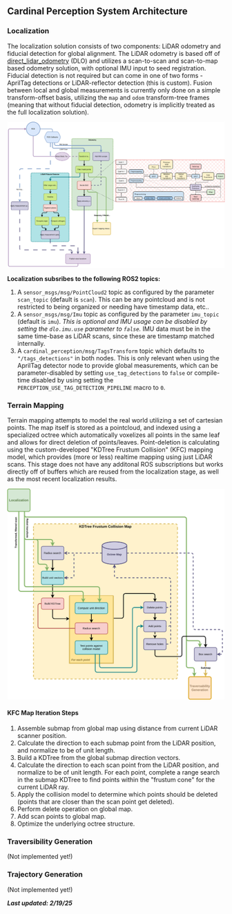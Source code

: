 ## Cardinal Perception System Architecture
### Localization
The localization solution consists of two components: LiDAR odometry and fiducial detection for global alignment. The LiDAR odometry is based off of [direct_lidar_odometry](https://github.com/vectr-ucla/direct_lidar_odometry) (DLO) and utilizes a scan-to-scan and scan-to-map based odometry solution, with optional IMU input to seed registration. Fiducial detection is not required but can come in one of two forms - AprilTag detections or LiDAR-reflector detection (this is custom). Fusion between local and global measurements is currently only done on a simple transform-offset basis, utilizing the `map` and `odom` transform-tree frames (meaning that without fiducial detection, odometry is implicitly treated as the full localization solution).

![localization overview](localization-v050.svg)

**Localization subsribes to the following ROS2 topics:**
1. A `sensor_msgs/msg/PointCloud2` topic as configured by the parameter `scan_topic` (default is `scan`). This can be any pointcloud and is not restricted to being organized or needing have timestamp data, etc..
2. A `sensor_msgs/msg/Imu` topic as configured by the parameter `imu_topic` (default is `imu`). *This is optional and IMU usage can be disabled by setting the `dlo.imu.use` parameter to `false`.* IMU data must be in the same time-base as LiDAR scans, since these are timestamp matched internally.
3. A `cardinal_perception/msg/TagsTransform` topic which defaults to `"/tags_detections"` in both nodes. This is only relevant when using the AprilTag detector node to provide global measurements, which can be parameter-disabled by setting `use_tag_detections` to `false` or compile-time disabled by using setting the `PERCEPTION_USE_TAG_DETECTION_PIPELINE` macro to `0`.

### Terrain Mapping
Terrain mapping attempts to model the real world utilizing a set of cartesian points. The map itself is stored as a pointcloud, and indexed using a specialized octree which automatically voxelizes all points in the same leaf and allows for direct deletion of points/leaves. Point-deletion is calculating using the custom-developed "KDTree Frustum Collision" (KFC) mapping model, which provides (more or less) realtime mapping using just LiDAR scans. This stage does not have any additonal ROS subscriptions but works directly off of buffers which are reused from the localization stage, as well as the most recent localization results.

![mapping overview](mapping-v050.svg)

#### KFC Map Iteration Steps
1. Assemble submap from global map using distance from current LiDAR scanner position.
2. Calculate the direction to each submap point from the LiDAR position, and normalize to be of unit length.
3. Build a KDTree from the global submap direction vectors.
4. Calculate the direction to each scan point from the LiDAR position, and normalize to be of unit length. For each point, complete a range search in the submap KDTree to find points within the "frustum cone" for the current LiDAR ray.
5. Apply the collision model to determine which points should be deleted (points that are closer than the scan point get deleted).
6. Perform delete operation on global map.
7. Add scan points to global map.
8. Optimize the underlying octree structure.

### Traversibility Generation
(Not implemented yet!)

### Trajectory Generation
(Not implemented yet!)

__*Last updated: 2/19/25*__
